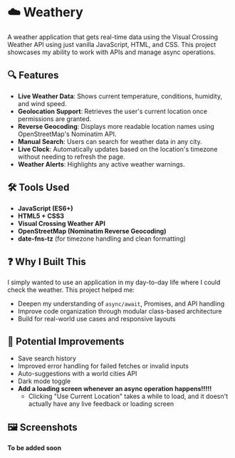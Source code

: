 # ☁️ Weathery

A weather application that gets real-time data using the Visual Crossing Weather API using just vanilla JavaScript, HTML, and CSS. This project showcases my ability to work with APIs and manage async operations. 

## 🔍 Features

- **Live Weather Data**: Shows current temperature, conditions, humidity, and wind speed.
- **Geolocation Support**: Retrieves the user's current location once permissions are granted.
- **Reverse Geocoding**: Displays more readable location names using OpenStreetMap's Nominatim API.
- **Manual Search**: Users can search for weather data in any city.
- **Live Clock**: Automatically updates based on the location's timezone without needing to refresh the page.
- **Weather Alerts**: Highlights any active weather warnings.

## 🛠️ Tools Used

- **JavaScript (ES6+)**
- **HTML5 + CSS3**
- **Visual Crossing Weather API**
- **OpenStreetMap (Nominatim Reverse Geocoding)**
- **date-fns-tz** (for timezone handling and clean formatting)

## ❓ Why I Built This

I simply wanted to use an application in my day-to-day life where I could check the weather. This project helped me:

- Deepen my understanding of `async/await`, Promises, and API handling
- Improve code organization through modular class-based architecture
- Build for real-world use cases and responsive layouts
  
## 🚧 Potential Improvements

- Save search history
- Improved error handling for failed fetches or invalid inputs
- Auto-suggestions with a world cities API
- Dark mode toggle
- **Add a loading screen whenever an async operation happens!!!!!**
  - Clicking "Use Current Location" takes a while to load, and it doesn't actually have any live feedback or loading screen
  
## 🖼️ Screenshots
**To be added soon**
